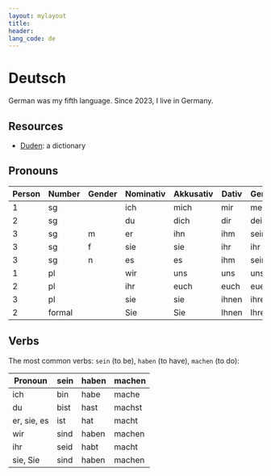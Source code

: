 ```yaml
---
layout: mylayout
title:
header:
lang_code: de
---
```


# Deutsch

German was my fifth language. Since 2023, I live in Germany.

## Resources

* [Duden](https://www.duden.de/woerterbuch): a dictionary

## Pronouns

| Person | Number | Gender | Nominativ | Akkusativ | Dativ | Genitiv |
|--------|--------|--------|-----------|-----------|-------|---------|
|      1 | sg     |        | ich       | mich      | mir   | mein    |
|      2 | sg     |        | du        | dich      | dir   | dein    |
|      3 | sg     | m      | er        | ihn       | ihm   | sein    |
|      3 | sg     | f      | sie       | sie       | ihr   | ihr     |
|      3 | sg     | n      | es        | es        | ihm   | sein    |
|      1 | pl     |        | wir       | uns       | uns   | unser   |
|      2 | pl     |        | ihr       | euch      | euch  | euer    |
|      3 | pl     |        | sie       | sie       | ihnen | ihrer   |
|      2 | formal |        | Sie       | Sie       | Ihnen | Ihrer   |

## Verbs
The most common verbs: `sein` (to be), `haben` (to have), `machen` (to do):

| Pronoun     | sein | haben | machen |
|-------------|------|-------|--------|
| ich         | bin  | habe  | mach<end>e</end>  |
| du          | bist | hast  | mach<end>st</end> |
| er, sie, es | ist  | hat   | mach<end>t</end>  |
| wir         | sind | haben | mach<end>en</end> |
| ihr         | seid | habt  | mach<end>t</end>  |
| sie, Sie    | sind | haben | mach<end>en</end> |